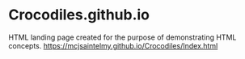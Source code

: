 # Crocodiles.github.io
HTML landing page created for the purpose of demonstrating HTML concepts. 
https://mcjsaintelmy.github.io/Crocodiles/Index.html
